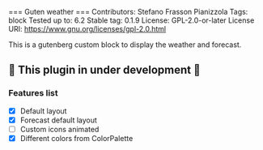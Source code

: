 === Guten weather ===
Contributors:      Stefano Frasson Pianizzola
Tags:              block
Tested up to:      6.2
Stable tag:        0.1.9
License:           GPL-2.0-or-later
License URI:       https://www.gnu.org/licenses/gpl-2.0.html

This is a gutenberg custom block to display the weather and forecast.
## :rotating_light:  This plugin in under development :rotating_light: 

### Features list

- [x] Default layout
- [x] Forecast default layout
- [ ] Custom icons animated
- [x] Different colors from ColorPalette